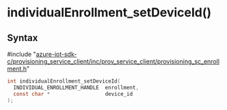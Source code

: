 # individualEnrollment_setDeviceId()

## Syntax

\#include "[azure-iot-sdk-c/provisioning_service_client/inc/prov_service_client/provisioning_sc_enrollment.h](../iot-c-ref-provisioning-sc-enrollment-h.md)"  
```C
int individualEnrollment_setDeviceId(
  INDIVIDUAL_ENROLLMENT_HANDLE  enrollment,
  const char *                  device_id
);
```

